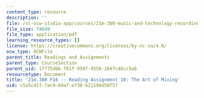 ```yaml
---
content_type: resource
description: ''
file: /ol-ocw-studio-app/courses/21m-380-music-and-technology-recording-techniques-and-audio-production-fall-2016/c5a5cd1f7ac968afef38b21190d58f57_MIT21M_380F16_assn_rd10.pdf
file_size: 74849
file_type: application/pdf
learning_resource_types: []
license: https://creativecommons.org/licenses/by-nc-sa/4.0/
ocw_type: OCWFile
parent_title: Readings and Assignments
parent_type: CourseSection
parent_uid: 1f775d66-f81f-9507-4556-1647c46cc5a6
resourcetype: Document
title: '21m.380 F16 -- Reading Assignment 10: The Art of Mixing'
uid: c5a5cd1f-7ac9-68af-ef38-b21190d58f57
---
```

